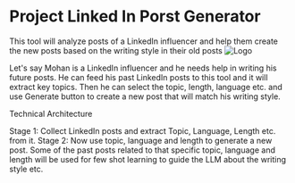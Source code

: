 # Project Linked In Porst Generator
This tool will analyze posts of a LinkedIn influencer and help them create the new posts based on the writing style in their old posts
![Logo](https://raw.githubusercontent.com/codebasics/project-genai-post-generator/refs/heads/main/resources/tool.jpg)


Let's say Mohan is a LinkedIn influencer and he needs help in writing his future posts. He can feed his past LinkedIn posts to this tool and it will extract key topics. Then he can select the topic, length, language etc. and use Generate button to create a new post that will match his writing style.

Technical Architecture


Stage 1: Collect LinkedIn posts and extract Topic, Language, Length etc. from it.
Stage 2: Now use topic, language and length to generate a new post. Some of the past posts related to that specific topic, language and length will be used for few shot learning to guide the LLM about the writing style etc.

